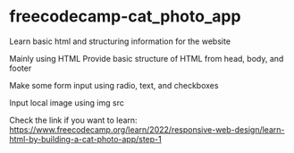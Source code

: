 # freecodecamp-cat_photo_app
Learn basic html and structuring information for the website

Mainly using HTML
Provide basic structure of HTML from head, body, and footer

Make some form input using radio, text, and checkboxes

Input local image using img src

Check the link if you want to learn: 
https://www.freecodecamp.org/learn/2022/responsive-web-design/learn-html-by-building-a-cat-photo-app/step-1
